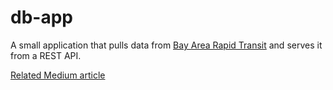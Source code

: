 # db-app

A small application that pulls data from [Bay Area Rapid Transit](http://api.bart.gov/docs/overview/index.aspx) and serves it from a REST API. 

[Related Medium article](https://towardsdev.com/create-a-rest-api-in-python-with-flask-and-sqlalchemy-e4839cd61ddd)
